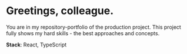 # Greetings, colleague. #

You are in my repository-portfolio of the production project.
This project fully shows my hard skills - the best approaches and concepts.

__Stack__: React, TypeScript
